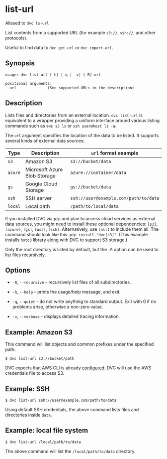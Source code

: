 # list-url

<admon type="info">

Aliased to `dvc ls-url`

</admon>

List contents from a supported URL (for example `s3://`, `ssh://`, and other
protocols).

<admon type="tip">

Useful to find data to `dvc get-url` or `dvc import-url`.

</admon>

## Synopsis

```usage
usage: dvc list-url [-h] [-q | -v] [-R] url

positional arguments:
  url              (See supported URLs in the description)
```

## Description

Lists files and directories from an external location. `dvc list-url` is
equivalent to a wrapper providing a uniform interface around various listing
commands such as `aws s3 ls` or `ssh user@host ls -a`.

The `url` argument specifies the location of the data to be listed. It supports
several kinds of external data sources:

| Type    | Description                  | `url` format example                  |
| ------- | ---------------------------- | ------------------------------------- |
| `s3`    | Amazon S3                    | `s3://bucket/data`                    |
| `azure` | Microsoft Azure Blob Storage | `azure://container/data`              |
| `gs`    | Google Cloud Storage         | `gs://bucket/data`                    |
| `ssh`   | SSH server                   | `ssh://user@example.com/path/to/data` |
| `local` | Local path                   | `/path/to/local/data`                 |

<admon type="info">

If you installed DVC via `pip` and plan to access cloud services as external
data sources, you might need to install these optional dependencies: `[s3]`,
`[azure]`, `[gs]`, `[oss]`, `[ssh]`. Alternatively, use `[all]` to include them
all. The command should look like this: `pip install "dvc[s3]"`. (This example
installs `boto3` library along with DVC to support S3 storage.)

</admon>

Only the root directory is listed by default, but the `-R` option can be used to
list files recursively.

## Options

- `-R`, `--recursive` - recursively list files of all subdirectories.

- `-h`, `--help` - prints the usage/help message, and exit.

- `-q`, `--quiet` - do not write anything to standard output. Exit with 0 if no
  problems arise, otherwise a non-zero value.

- `-v`, `--verbose` - displays detailed tracing information.

## Example: Amazon S3

This command will list objects and common prefixes under the specified path:

```dvc
$ dvc list-url s3://bucket/path
```

DVC expects that AWS CLI is already
[configured](https://docs.aws.amazon.com/cli/latest/userguide/cli-chap-configure.html).
DVC will use the AWS credentials file to access S3.

## Example: SSH

```dvc
$ dvc list-url ssh://user@example.com/path/to/data
```

Using default SSH credentials, the above command lists files and directories
inside `data`.

## Example: local file system

```dvc
$ dvc list-url /local/path/to/data
```

The above command will list the `/local/path/to/data` directory.
